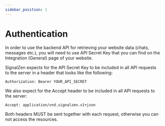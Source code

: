 ```yaml
---
sidebar_position: 1
---
```


# Authentication

In order to use the backend API for retrieving your website data (chats, messages etc.), you will need to use API Secret Key that you can find on the Integration (General) page of your website.

SignalZen expects for the API Secret Key to be included in all API requests to the server in a header that looks like the following:

`Authorization: Bearer YOUR_API_SECRET`

We also expect for the Accept header to be included in all API requests to the server:

`Accept: application/vnd.signalzen.v1+json`

Both headers MUST be sent together with each request, otherwise you can not access the resources.
